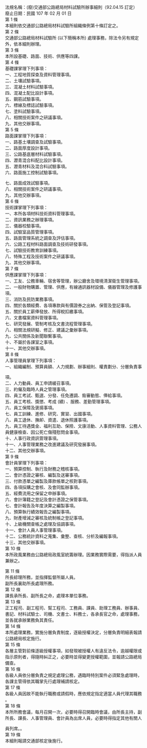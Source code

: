法規名稱：(廢)交通部公路總局材料試驗所辦事細則（92.04.15 訂定）  
廢止日期：民國 107 年 02 月 01 日  
第 1 條  
本細則依交通部公路總局材料試驗所組織條例第十條訂定之。  
第 2 條  
交通部公路總局材料試驗所 (以下簡稱本所) 處理事務，除法令另有規定  
外，依本細則辦理。  
第 3 條  
本所設基礎、路面、技術、供應等四課。  
第 4 條  
基礎課掌理下列事項：  
一、工程地質探查及資料管理事項。  
二、土壤試驗事項。  
三、混凝土材料試驗事項。  
四、混凝土配比設計事項。  
五、鋼筋試驗事項。  
六、標線及標誌試驗事項。  
七、塗料試驗事項。  
八、相關技術案件之研議事項。  
九、其他交辦事項。  
第 5 條  
路面課掌理下列事項：  
一、路基土壤調查及試驗事項。  
二、路面厚度設計事項。  
三、公路基底層材料試驗事項。  
四、瀝青混合料配比設計事項。  
五、瀝青材料及混合料試驗事項。  
六、路面施工控制試驗事項。  


七、路面成效試驗事項。  
八、相關技術案件之研議事項。  
九、其他交辦事項。  
第 6 條  
技術課掌理下列事項：  
一、本所各項材料技術資料管理事項。  
二、資訊業務之辦理事項。  
三、儀器校驗事項。  
四、試驗室品質管理事項。  
五、路面管理系統之調查及評估事項。  
六、公路工程材料路面調查及技術研發事項。  
七、試驗技術教育訓練事項。  
八、特殊工程及技術案件之研議事項。  
九、其他交辦事項。  
第 7 條  
供應課掌理下列事項：  
一、工友、公務車輛、宿舍等管理，辦公廳舍及環境清潔衛生管理事項。  
二、一般財物購置、管理、供應，有線通訊器材設備、儀器管理及修護事  
項。  
三、消防及民防業務事項。  
四、關於各類經費、各項專款與有價證券之出納、保管及登記事項。  
五、關於員工薪俸發放、所得稅扣繳事項。  
六、文書檔案資料管理事項。  
七、研究發展、管制考核及文書流程管理事項。  
八、相關法規研擬、修正、建議之彙辦事項。  
九、公共關係及新聞聯繫事項。  
十、不屬於各課室之事項。  
十一、其他交辦事項。  
第 8 條  
人事管理員掌理下列事項：  
一、組織編制、預算員額、人力規劃、辦事細則、權責劃分、分層負責事  


項。  
二、人力動員、員工申請緩召事項。  
三、約僱及臨時人員之管理事項。  
四、員工考試、甄選、分發、任免遷調、銓審動態、俸給事項。  
五、員工考核、獎懲、考成 (績) 、服務、差勤管理事項。  
六、員工保障及褒揚事項。  
七、員工訓練、進修、研究、實習、出國事項。  
八、員工退休、撫卹、資遣、退休照護事項。  
九、員工待遇獎金、福利互助、保險、文康活動、人事資料管理、公務人  
員健康檢查、因公死亡傷殘慰問金事項。  
十、人事行政資訊管理事項。  
十一、人事管理業務之改進建議及研究發展事項。  
十二、其他交辦事項。  
第 9 條  
會計員掌理下列事項：  
一、預算控制、執行及財務之稽核事項。  
二、會計憑證之審核、編製及送審事項。  
三、付款憑單之編製及庫款帳單之核對事項。  
四、各項採購之會核、及會同監辦事項。  
五、經費流用之保留之申辦事項。  
六、會計簿籍之登記及會計憑證之保管事項。  
七、會計報告及年度決算之編製事項。  
八、預算執行績效報告之編製事項。  
九、財產增減之審核及統制帳之登記事項。  
十、上級機關查帳之處理及協調事項。  
十一、會計人員人事管理事項。  
十二、公務統計資料之蒐集、彙整、查核、分析及編報事項。  
十三、其他交辦事項。  
第 10 條  
本所政風業務由公路總局政風室統籌辦理。因業務實際需要，得指派人員  
兼辦之。  


第 11 條  
所長綜理所務，並指揮監督所屬人員。  
副所長襄助所長處理所務。  
第 12 條  
課長承所長、副所長之命，處理本單位事務。  
第 13 條  
正工程司、副工程司、幫工程司、工務員、課員、助理工務員、辦事員、  
書記、材料試驗士、司機、文書士、料務士，各承長官之命，處理事務，  
並各就承辦業務負其責任。  
第 14 條  
本所處理業務，實施分層負責制度，逐級授權決定，分層負責明細表報請  
公路總局核定施行。  
第 15 條  
各層主管對前條逐級授權事項，如發現被授權人有違反法令，逾越權限或  
指示原則者，得隨時糾正之，必要時並得變更授權範圍，並報請公路總局  
備查。  
第 16 條  
各級人員依分層負責之規定處理公務，遇臨時特別案件必須緊急處理時，  
各課主管得依其職掌先行處理補請核定。  
第 17 條  
各級人員因故不能執行職務或請假時，應依規定指定適當人員代理其職務  
。  
第 18 條  
本所所務會議，每月召開一次，必要時得召開臨時會議，由所長主持，副  
所長、課長、人事管理員、會計員為出席人員，必要時得指定其他有關人  


員列席。。  
第 19 條  
本細則報請交通部核定後施行。  


